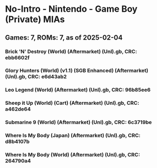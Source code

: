 # No-Intro - Nintendo - Game Boy (Private) MIAs
## Games: 7, ROMs: 7, as of 2025-02-04
### Brick 'N' Destroy (World) (Aftermarket) (Unl).gb, CRC: ebb6602f
### Glory Hunters (World) (v1.1) (SGB Enhanced) (Aftermarket) (Unl).gb, CRC: e6d43ab2
### Leo Legend (World) (Aftermarket) (Unl).gb, CRC: 96b85ee6
### Sheep it Up (World) (Cart) (Aftermarket) (Unl).gb, CRC: a462de64
### Submarine 9 (World) (Aftermarket) (Unl).gb, CRC: 6c3719be
### Where Is My Body (Japan) (Aftermarket) (Unl).gb, CRC: d8b4107b
### Where Is My Body (World) (Aftermarket) (Unl).gb, CRC: 264790a4
